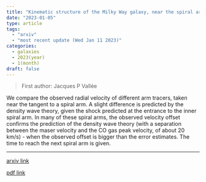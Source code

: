 ```yaml
---
title: "Kinematic structure of the Milky Way galaxy, near the spiral arm tangents"
date: "2023-01-05"
type: article
tags:
  - "arxiv"
  - "most recent update (Wed Jan 11 2023)"
categories:
  - galaxies
  - 2023(year)
  - 1(month)
draft: false
---
```


> First author: Jacques P Vallée

 We compare the observed radial velocity of different arm tracers, taken near
the tangent to a spiral arm. A slight difference is predicted by the density
wave theory, given the shock predicted at the entrance to the inner spiral arm.
In many of these spiral arms, the observed velocity offset confirms the
prediction of the density wave theory (with a separation between the maser
velocity and the CO gas peak velocity, of about 20 km/s) - when the observed
offset is bigger than the error estimates. The time to reach the next spiral
arm is given.

---
[arxiv link](http://arxiv.org/abs/2301.02218v1)

[pdf link](http://arxiv.org/pdf/2301.02218v1)